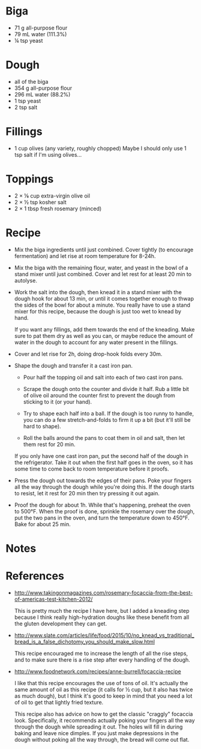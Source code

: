 Biga
====
- 71 g all-purpose flour
- 79 mL water (111.3%)
- ¼ tsp yeast

Dough
=====
- all of the biga
- 354 g all-purpose flour
- 296 mL water (88.2%)
- 1 tsp yeast
- 2 tsp salt

Fillings
========
- 1 cup olives (any variety, roughly chopped)  Maybe I should only use 1 tsp 
  salt if I'm using olives...

Toppings
========
- 2 × ⅛ cup extra-virgin olive oil
- 2 × ½ tsp kosher salt
- 2 × 1 tbsp fresh rosemary (minced)

Recipe
======
- Mix the biga ingredients until just combined.  Cover tightly (to encourage 
  fermentation) and let rise at room temperature for 8-24h.

- Mix the biga with the remaining flour, water, and yeast in the bowl of a 
  stand mixer until just combined.  Cover and let rest for at least 20 min to 
  autolyse.

- Work the salt into the dough, then knead it in a stand mixer with the dough 
  hook for about 13 min, or until it comes together enough to thwap the sides 
  of the bowl for about a minute.  You really have to use a stand mixer for 
  this recipe, because the dough is just too wet to knead by hand.

  If you want any fillings, add them towards the end of the kneading.  Make 
  sure to pat them dry as well as you can, or maybe reduce the amount of water 
  in the dough to account for any water present in the fillings.

- Cover and let rise for 2h, doing drop-hook folds every 30m.

- Shape the dough and transfer it a cast iron pan.

  - Pour half the topping oil and salt into each of two cast iron pans.

  - Scrape the dough onto the counter and divide it half.  Rub a little bit of 
    olive oil around the counter first to prevent the dough from sticking to it 
    (or your hand).

  - Try to shape each half into a ball.  If the dough is too runny to handle, 
    you can do a few stretch-and-folds to firm it up a bit (but it'll still be 
    hard to shape).

  - Roll the balls around the pans to coat them in oil and salt, then let them 
    rest for 20 min.

  If you only have one cast iron pan, put the second half of the dough in the 
  refrigerator.  Take it out when the first half goes in the oven, so it has 
  some time to come back to room temperature before it proofs.

- Press the dough out towards the edges of their pans.  Poke your fingers all 
  the way through the dough while you're doing this.  If the dough starts to 
  resist, let it rest for 20 min then try pressing it out again.

- Proof the dough for about 1h.  While that's happening, preheat the oven to 
  500°F.  When the proof is done, sprinkle the rosemary over the dough, put the 
  two pans in the oven, and turn the temperature down to 450°F.  Bake for about 
  25 min.

Notes
=====

References
==========
- http://www.takingonmagazines.com/rosemary-focaccia-from-the-best-of-americas-test-kitchen-2012/

    This is pretty much the recipe I have here, but I added a kneading step 
    because I think really high-hydration doughs like these benefit from all 
    the gluten development they can get.

- http://www.slate.com/articles/life/food/2015/10/no_knead_vs_traditional_bread_is_a_false_dichotomy_you_should_make_slow.html

    This recipe encouraged me to increase the length of all the rise steps, and 
    to make sure there is a rise step after every handling of the dough.

- http://www.foodnetwork.com/recipes/anne-burrell/focaccia-recipe

    I like that this recipe encourages the use of tons of oil.  It's actually 
    the same amount of oil as this recipe (it calls for ½ cup, but it also has 
    twice as much dough), but I think it's good to keep in mind that you need a 
    lot of oil to get that lightly fried texture.

    This recipe also has advice on how to get the classic "craggly" focaccia 
    look.  Specifically, it recommends actually poking your fingers all the way 
    through the dough while spreading it out.  The holes will fill in during 
    baking and leave nice dimples.  If you just make depressions in the dough 
    without poking all the way through, the bread will come out flat.
